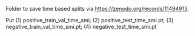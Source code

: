 Folder to save time based splits via https://zenodo.org/records/11494913.

Put (1) positive_train_val_time_smi; (2) positive_test_time_smi.pt; (3) negative_train_val_time_smi.pt; (4) negative_test_time_smi.pt
